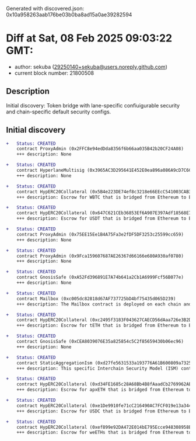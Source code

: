 Generated with discovered.json: 0x10a958263aab176be03b0ba8ad15a0ae39282594

# Diff at Sat, 08 Feb 2025 09:03:22 GMT:

- author: sekuba (<29250140+sekuba@users.noreply.github.com>)
- current block number: 21800508

## Description

Initial discovery: Token bridge with lane-specific confiuigurable security and chain-specific default security configs.

## Initial discovery

```diff
+   Status: CREATED
    contract ProxyAdmin (0x2FFC8e94edDda8356f6b66aa035B42b20CF24A08)
    +++ description: None
```

```diff
+   Status: CREATED
    contract HyperlaneMultisig (0x3965AC3D295641E452E0ea896a086A9cD7C6C5b6)
    +++ description: None
```

```diff
+   Status: CREATED
    contract HypERC20Collateral (0x5B4e223DE74ef8c3218e66EEcC541003CAB3121A)
    +++ description: Escrow for WBTC that is bridged from Ethereum to Eclipse.
```

```diff
+   Status: CREATED
    contract HypERC20Collateral (0x647C621CEb36853Ef6A907E397Adf18568E70543)
    +++ description: Escrow for USDT that is bridged from Ethereum to Eclipse.
```

```diff
+   Status: CREATED
    contract ProxyAdmin (0x75EE15Ee1B4A75Fa3e2fDF5DF3253c25599cc659)
    +++ description: None
```

```diff
+   Status: CREATED
    contract ProxyAdmin (0x9Fca159607687AE26367d66166e680A930af0780)
    +++ description: None
```

```diff
+   Status: CREATED
    contract GnosisSafe (0xA52Fd396891E7A74b641a2Cb1A6999Fcf56B077e)
    +++ description: None
```

```diff
+   Status: CREATED
    contract Mailbox (0xc005dc82818d67AF737725bD4bf75435d065D239)
    +++ description: The Mailbox contract is deployed on each chain and is used as a central Endpoint of the Hyperlane protocol to dispatch outgoing or process incoming messages.
```

```diff
+   Status: CREATED
    contract HypERC20Collateral (0xc2495f3183F043627CAECD56dAaa726e3B2D9c09)
    +++ description: Escrow for tETH that is bridged from Ethereum to Eclipse.
```

```diff
+   Status: CREATED
    contract GnosisSafe (0xCEA8039076E35a825854c5C2f85659430b06ec96)
    +++ description: None
```

```diff
+   Status: CREATED
    contract StaticAggregationIsm (0xd27fe5631533a193776A61B600809a73256eF9a7)
    +++ description: This specific Interchain Security Model (ISM) contract defines the security model for the nexus bridge, unless overridden by a custom ISM.
```

```diff
+   Status: CREATED
    contract HypERC20Collateral (0xd34FE1685c28A68Bb4B8fAaadCb2769962AE737c)
    +++ description: Escrow for apxETH that is bridged from Ethereum to Eclipse.
```

```diff
+   Status: CREATED
    contract HypERC20Collateral (0xe1De9910fe71cC216490AC7FCF019e13a34481D7)
    +++ description: Escrow for USDC that is bridged from Ethereum to Eclipse.
```

```diff
+   Status: CREATED
    contract HypERC20Collateral (0xef899e92DA472E014bE795Ecce948308958E25A2)
    +++ description: Escrow for weETHs that is bridged from Ethereum to Eclipse.
```
